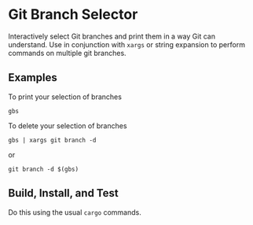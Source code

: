 # Git Branch Selector

Interactively select Git branches and print them in a way Git can understand.
Use in conjunction with `xargs` or string expansion to perform commands on
multiple git branches.

## Examples

To print your selection of branches

```console
gbs
```

To delete your selection of branches

```console
gbs | xargs git branch -d
```

or

```console
git branch -d $(gbs)
```

## Build, Install, and Test

Do this using the usual `cargo` commands.
